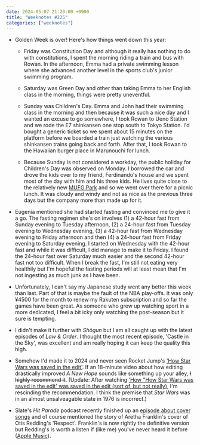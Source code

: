```yaml
---
date: 2024-05-07 21:20:00 +0900
title: "Weeknotes #225"
categories: ["weeknotes"]
---
```


- Golden Week is over! Here's how things went down this year:

  - Friday was Constitution Day and although it really has nothing to do with constitutions, I spent the morning riding a train and bus with Rowan. In the afternoon, Emma had a private swimming lesson where she advanced another level in the sports club's junior swimming program.

  - Saturday was Green Day and other than taking Emma to her English class in the morning, things were pretty uneventful.

  - Sunday was Children's Day. Emma and John had their swimming class in the morning and then because it was such a nice day and I wanted an excuse to go somewhere, I took Rowan to Ueno Station and we rode the E7 shinkansen one stop south to Tokyo Station. I'd bought a generic ticket so we spent about 15 minutes on the platform before we boarded a train just watching the various shinkansen trains going back and forth. After that, I took Rowan to the Hawaiian burger place in Marunouchi for lunch.

  - Because Sunday is not considered a workday, the public holiday for Children's Day was observed on Monday. I borrowed the car and drove the kids over to my friend, Ferdinando's house and we spent most of the day with him and his three kids. He lives quite close to the relatively new [MUFG Park](https://www.mufgpark.mufg.jp/) and so we went over there for a picnic lunch. It was cloudy and windy and not as nice as the previous three days but the company more than made up for it.

- Eugenia mentioned she had started fasting and convinced me to give it a go. The fasting regimen she's on involves (1) a 42-hour fast from Sunday evening to Tuesday afternoon, (2) a 24-hour fast from Tuesday evening to Wednesday evening, (3) a 42-hour fast from Wednesday evening to Friday afternoon and then (4) a 24-hour fast from Friday evening to Saturday evening. I started on Wednesday with the 42-hour fast and while it was difficult, I did manage to make it to Friday. I found the 24-hour fast over Saturday much easier and the second 42-hour fast not too difficult. When I break the fast, I'm still not eating very healthily but I'm hopeful the fasting periods will at least mean that I'm not ingesting as much junk as I have been.

- Unfortunately, I can't say my Japanese study went any better this week than last. Part of that is maybe the fault of the NBA play-offs. It was only ¥4500 for the month to renew my Rakuten subscription and so far the games have been great. As someone who grew up watching sport in a more dedicated, I feel a bit icky only watching the post-season but it sure is tempting.

- I didn't make it further with _Shōgun_ but I am all caught up with the latest episodes of _Law & Order_. I thought the most recent episode, 'Castle in the Sky', was excellent and am really hoping it can keep the quality this high.

- Somehow I'd made it to 2024 and never seen Rocket Jump's ['How Star Wars was saved in the edit'](https://youtu.be/GFMyMxMYDNk). If an 18-minute video about how editing drastically improved _A New Hope_ sounds like something up your alley, ~~I highly recommend it~~. (Update: After watching ['How "How Star Wars was saved in the edit' was saved in the edit (sort of, but not really)](https://www.youtube.com/watch?v=olqVGz6mOVE), I'm rescinding the recommendation. I think the premise that _Star Wars_ was in an almost unsalveagable state in 1976 is incorrect.)

- Slate's _Hit Parade_ podcast recently finished up an [episode about cover songs](https://slate.com/podcasts/hit-parade/2024/03/what-fast-car-by-luke-combs-tells-us-about-the-art-of-the-cover-song) and of course mentioned the story of Aretha Franklin's cover of Otis Redding's 'Respect'. Franklin's is now rightly the definitive version but Redding's is worth a listen if (like me) you've never heard it before ([Apple Music](https://music.apple.com/us/album/respect/922351495?i=922351505)).
